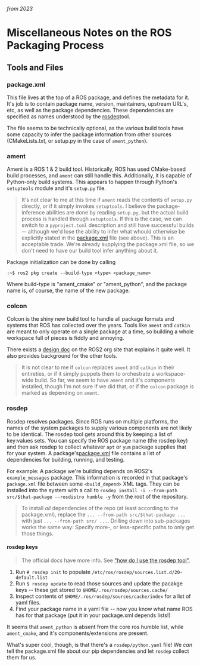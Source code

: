 *from 2023*
# Miscellaneous Notes on the ROS Packaging Process

## Tools and Files

### package.xml

This file lives at the top of a ROS package, and defines the metadata for it. It's job is to contain package name, version, maintainers, upstream URL's, etc, as well as the package dependencies. These dependencies are specified as names understood by the [rosdep](#rosdep)tool.

The file seems to be technically optional, as the various build tools have some capacity to infer the package information from other sources (CMakeLists.txt, or setup.py in the case of `ament_python`).

### ament

Ament is a ROS 1 & 2 build tool. Historically, ROS has used CMake-based build processes, and `ament` can still handle this. Additionally, it is capable of Python-only build systems. This appears to happen through Python's `setuptools` module and it's `setup.py` file.

>It's not clear to me at this time if `ament` reads the contents of `setup.py` directly, or if it simply invokes `setuptools`. I believe the package-inference abilities are done by reading `setup.py`, but the actual build process is handled through `setuptools`. If this is the case, we can switch to a `pyproject.toml` description and still have successful builds -- although we'd lose the ability to infer what whould otherwise be explicitly stated in the [package.xml](#packagexml) file (see above). This is an acceptable trade. We're already supplying the package.xml file, so we don't need to have our build tool infer anything about it.

Package initialization can be done by calling

`:~$ ros2 pkg create --build-type <type> <package_name>`

Where build-type is "ament_cmake" or "ament_python", and the package name is, of course, the name of the new package.

### colcon

Colcon is the shiny new build tool to handle all package formats and systems that ROS has collected over the years. Tools like `ament` and `catkin` are meant to only operate on a single package at a time, so building a whole workspace full of pieces is fiddly and annoying.

There exists a [design doc](https://design.ros2.org/articles/build_tool.html) on the ROS2 org site that explains it quite well. It also provides background for the other tools.

> It is not clear to me if `colcon` replaces `ament` and `catkin` in their entireties, or if it simply puppets them to orchestrate a workspace-wide build. So far, we seem to have `ament` and it's components installed, though I'm not sure if we did that, or if the `colcon` package is marked as depending on `ament`.

### rosdep

Rosdep resolves packages. Since ROS runs on multiple platforms, the names of the system packages to supply various components are not likely to be identical. The rosdep tool gets around this by keeping a list of key:values sets. You can specify the ROS package name (the rosdep key) and then ask rosdep to collect whatever `apt` or `yum` package supplies that for your system. A package's[package.xml](#packagexml) file contains a list of dependencies for building, running, and testing.

For example: A package we're building depends on ROS2's `example_messages` package. This information is recorded in that package's `package.xml` file between some `<build_depend>` XML tags. They can be installed into the system with a call to `rosdep install -i --from-path src/$that-package --rosdistro humble -y` from the root of the repository.

> To install *all* dependencies of the repo (at least according to the package.xml), replace the `... --from-path src/$that-package ...` with just `... --from-path src/ ...`. Drilling down into sub-packages works the same way: Specify more-, or less-specific paths to only get those things.

#### rosdep keys

> The official docs have more info. See ["how do I use the rosdep tool"](https://docs.ros.org/en/foxy/Tutorials/Intermediate/Rosdep.html#how-do-i-use-the-rosdep-tool).

1. Run `# rosdep init` to populate `/etc/ros/rosdep/sources.list.d/20-default.list`
2. Run `$ rosdep update` to read those sources and update the pacakge keys -- these get stored to `$HOME/.ros/rosdep/sources.cache/`
3. Inspect contents of `$HOME/.ros/rosdep/sources/cache/index` for a list of yaml files.
4. Find your package name in a yaml file -- now you know what name ROS has for that package (put it in your package.xml depends lists!)

It seems that `ament_python` is absent from the core ros humble list, while `ament_cmake`, and it's components/extensions are present.

What's super cool, though, is that there's a `rosdep/python.yaml` file! We *can* tell the package.xml file about our pip dependencies and let `rosdep` collect them for us.
